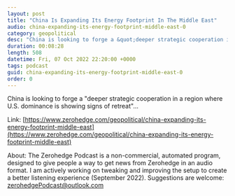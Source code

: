 ```yaml
---
layout: post
title: "China Is Expanding Its Energy Footprint In The Middle East"
audio: china-expanding-its-energy-footprint-middle-east-0
category: geopolitical
desc: "China is looking to forge a &quot;deeper strategic cooperation in a region where U.S. dominance is showing signs of retreat&quot;..."
duration: 00:08:28
length: 508
datetime: Fri, 07 Oct 2022 22:20:00 +0000
tags: podcast
guid: china-expanding-its-energy-footprint-middle-east-0
order: 0
---
```

China is looking to forge a &quot;deeper strategic cooperation in a region where U.S. dominance is showing signs of retreat&quot;...

Link: [https://www.zerohedge.com/geopolitical/china-expanding-its-energy-footprint-middle-east](https://www.zerohedge.com/geopolitical/china-expanding-its-energy-footprint-middle-east)

About: The Zerohedge Podcast is a non-commercial, automated program, designed to give people a way to get news from Zerohedge in an audio format.  I am actively working on tweaking and improving the setup to create a better listening experience (September 2022).  Suggestions are welcome: [zerohedgePodcast@outlook.com](mailto:zerohedgePodcast@outlook.com)